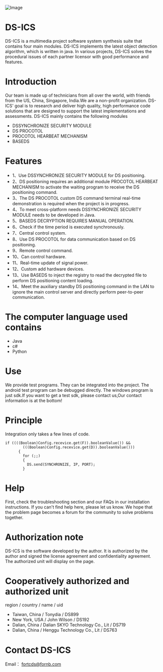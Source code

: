 ![Image](https://github.com/FORTCDS/DS-ICS2/blob/master/DS_ICS.png)
# DS-ICS
DS-ICS is a multimedia project software system synthesis suite that contains four main modules.
DS-ICS implements the latest object detection algorithm, which is written in java.
In various projects, DS-ICS solves the procedural issues of each partner licensor with good performance and features.

# Introduction
Our team is made up of technicians from all over the world, with friends from the US, China, Singapore, India.We are a non-profit organization.
DS-ICS' goal is to research and deliver high quality, high performance code solutions that are designed to support the latest implementations and assessments.
DS-ICS mainly contains the following modules
* DSSYNCHRONIZE SECURITY MODULE
* DS PROCOTOL
* PROCOTOL HEARBEAT MECHANISM
* BASEDS

# Features
* 1、Use DSSYNCHRONIZE SECURITY MODULE for DS positioning.
* 2、DS positioning requires an additional module PROCOTOL HEARBEAT MECHANISM to activate the waiting program to receive the DS positioning command.
* 3、The DS PROCOTOL custom DS command terminal real-time demonstration is required when the project is in progress.
* 4、To meet cross-platform needs DSSYNCHRONIZE SECURITY MODULE needs to be developed in Java.
* 5、BASEDS DECRYPTION REQUIRES MANUAL OPERATION.
* 6、Check if the time period is executed synchronously.
* 7、Central control system.
* 8、Use DS PROCOTOL for data communication based on DS positioning.
* 9、Remote control command.
* 10、Can control hardware.
* 11、Real-time update of signal power.
* 12、Custom add hardware devices.
* 13、Use BASEDS to inject the registry to read the decrypted file to perform DS positioning content loading.
* 14、Meet the auxiliary standby DS positioning command in the LAN to ignore the main control server and directly perform peer-to-peer communication.



# The computer language used contains
* Java
* c#
* Python

# Use
We provide test programs. They can be integrated into the project. The android test program can be debugged directly. The windows program is just sdk.If you want to get a test sdk, please contact us,Our contact information is at the bottom!

# Principle
Integration only takes a few lines of code.
```
if ((((Boolean)Config.recevice.get(F)).booleanValue()) && 
        (((Boolean)Config.recevice.get(D)).booleanValue()))
      {
        for (;;)
        {
          DS.send(SYNCHRONIZE, IP, PORT);
        }
```     
# Help
First, check the troubleshooting section and our FAQs in our installation instructions. If you can't find help here, please let us know. We hope that the problem page becomes a forum for the community to solve problems together.

# Authorization note
DS-ICS is the software developed by the author. It is authorized by the author and signed the license agreement and confidentiality agreement. The authorized unit will display on the page.

# Cooperatively authorized and authorized unit
region / country / name / uid

* Taiwan, China / Tonydia / DS899
* New York, USA / John Wilson / DS192
* Dalian, China / Dalian SKYO Technology Co., Lit / DS719
* Dalian, China / Henggu Technology Co., Lit / DS763

# Contact DS-ICS
Email： fortcds@fornb.com

